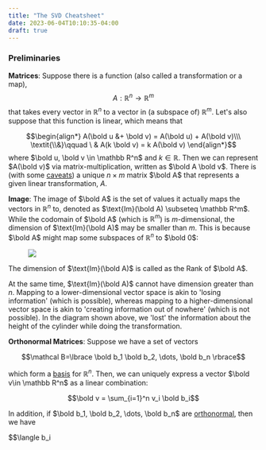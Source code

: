 ```yaml
---
title: "The SVD Cheatsheet"
date: 2023-06-04T10:10:35-04:00
draft: true
---
```


### Preliminaries

**Matrices**: Suppose there is a function (also called a transformation or a map), 
$$A:\mathbb R^n \rightarrow \mathbb R^m$$ 
that takes every vector in $\mathbb R^n$ to a vector in (a subspace of) $\mathbb R^m$. Let's also suppose that this function is <span class=accented>linear</span>, which means that

$$\begin{align*}
A(\bold u &+ \bold v) = A(\bold u) + A(\bold v)\\\
\textit{\\&}\qquad \ &
A(k \bold v) = k A(\bold v)
\end{align*}$$
where $\bold u, \bold v \in \mathbb R^n$ and $k\in \mathbb R$. Then we can represent $A(\bold v)$ via matrix-multiplication, written as $\bold A \bold v$. There is (with some [caveats](/posts/matrix)) a unique $n\times m$ matrix $\bold A$ that represents a given linear transformation, $A$. 

**Image**: The image of $\bold A$ is the set of values it actually maps the vectors in $\mathbb R^n$ to, denoted as $\text{Im}(\bold A) \subseteq \mathbb R^m$. While the codomain of $\bold A$ (which is $\mathbb R^m$) is $m$-dimensional, the dimension of $\text{Im}(\bold A)$ may be smaller than $m$.
This is because $\bold A$ might map some subspaces of $\mathbb R^n$ to $\bold 0$: 

<div>
<figure class=invertible style="max-width: 100%;">
<img src=/post-images/linear_algebra/singular_mapping.png>
</figure>
</div>

<!-- The union of the subspaces that are mapped to $\bold 0$ under $\bold A$ is called the *null space* of $\bold A$, denoted as $\text{Null}(\bold A)$.  -->

The dimension of $\text{Im}(\bold A)$ is called as the <span class=accented>$\text{Rank}$</span> of $\bold A$.

At the same time, $\text{Im}(\bold A)$ cannot have dimension greater than $n$. Mapping to a lower-dimensional vector space is akin to '<span class=accented>losing information</span>' (which is possible), whereas mapping to a higher-dimensional vector space is akin to '<span class=accented>creating information out of nowhere</span>' (which is not possible). In the diagram shown above, we 'lost' the information about the height of the cylinder while doing the transformation.

**Orthonormal Matrices**: Suppose we have a set of vectors 

$$\mathcal B=\lbrace \bold b_1 \bold b_2, \dots, \bold b_n \rbrace$$

which form a [basis](/posts/matrix) for $\mathbb R^n$. Then, we can uniquely express a vector $\bold v\in \mathbb R^n$ as a linear combination:

$$\bold v = \sum_{i=1}^n v_i \bold b_i$$

In addition, if $\bold b_1, \bold b_2, \dots, \bold b_n$ are [orthonormal](/posts/matrix), then we have

$$\langle b_i